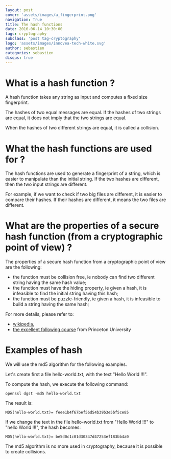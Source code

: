 ```yaml
---
layout: post
cover: 'assets/images/a_fingerprint.png'
navigation: True
title: The hash functions
date: 2016-06-14 10:30:00
tags: cryptography
subclass: 'post tag-cryptography'
logo: 'assets/images/innovea-tech-white.svg'
author: sebastien
categories: sebastien
disqus: true
---
```


# What is a hash function ?

A hash function takes any string as input and computes a fixed size fingerprint.

The hashes of two equal messages are equal. If the hashes of two strings are equal, it does not imply that the two strings are equal.

When the hashes of two different strings are equal, it is called a collision.

# What the hash functions are used for ?

The hash functions are used to generate a fingerprint of a string, which is easier to manipulate than the initial string. If the two hashes are different, then the two input strings are different.

For example, if we want to check if two big files are different, it is easier to compare their hashes. If their hashes are different, it means the two files are different.

# What are the properties of a secure hash function (from a cryptographic point of view) ?

The properties of a secure hash function from a cryptographic point of view are the following:

- the function must be collision free, ie nobody can find two different string having the same hash value;
- the function must have the hiding property, ie given a hash, it is infeasible to find the initial string having this hash;
- the function must be puzzle-friendly, ie given a hash, it is infeasible to build a string having the same hash;

For more details, please refer to:
- [wikipedia](https://en.wikipedia.org/wiki/Cryptographic_hash_function),  
- [the excellent following course](https://www.coursera.org/learn/cryptocurrency) from Princeton University

# Examples of hash

We will use the md5 algorithm for the following examples.

Let's create first a file hello-world.txt, with the text "Hello World !!!".

To compute the hash, we execute the following command:

```
openssl dgst -md5 hello-world.txt
```

The result is:

```
MD5(hello-world.txt)= feee1b4f67bef56d54b39b3e5bf5ce85
```

If we change the text in the file hello-world.txt from "Hello World !!!" to "hello World !!!", the hash becomes:

```
MD5(hello-world.txt)= be5d0c1c01d30347d47253ef183bb4a0
```

The md5 algorithm is no more used in cryptography, because it is possible to create collisions.

